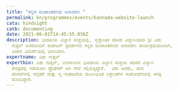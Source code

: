 ```yaml
---
title: "ಕನ್ನಡ ರೂಪಾಂತರಣದ ಅನಾವರಣ "
permalink: kn/programmes/events/kannada-website-launch
cata: hindsight
catb: documenting
date: 2021-06-01T14:45:55.036Z
description: ಭಾರತೀಯ ವಿಜ್ಞಾನ ಸಂಸ್ಥೆಯಲ್ಲಿ, ಸೈದ್ಧಾಂತಿಕ ಪರಿಸರ ವಿಜ್ಞಾನಿಯಾದ ಶ್ರೀ ವಿಶು
  ಗುತ್ತಲ್ ಅವರೊಂದಿಗೆ ಕಂಟೇಜನ್‌ ಪ್ರದರ್ಶನದ ಕನ್ನಡ ರೂಪಾಂತರಣದ ಅನಾವರಣ ಕಾರ್ಯಕ್ರಮದೊಂದಿಗೆ,
  ವಿಚಾರ ವಿಮರ್ಶೆಯಲ್ಲಿ ಭಾಗಿಯಾಗಿ.
expertname: ವಿಶು ಗುತ್ತಲ್
expertbio: ವಿಶು ಗುತ್ತಲ್, ಬೆಂಗಳೂರಿನ ಭಾರತೀಯ ವಿಜ್ಞಾನ ಸಂಸ್ಥೆಯ ಪರಿಸರ ವಿಜ್ಞಾನ
  ಕೇಂದ್ರದಲ್ಲಿ ಸಹಯೋಗಿ ಪ್ರೊಫೆಸರ್‌ ಆಗಿ ಸೇವೆ ಸಲ್ಲಿಸುತ್ತಿದ್ದಾರೆ.  ವಿಶು ಅವರು, ಜೀವ
  ಪರಿಸರಗಳಲ್ಲಿ ಸದೃಢತೆ ಮತ್ತು ಸ್ವ-ಸಂಘಟನೆಯ ಮೂಲಭೂತ ಸಿದ್ಧಾಂತಗಳ ಸಂಶೋಧನೆಯಲ್ಲಿ ಆಸಕ್ತಿ
  ಹೊಂದಿದ್ದಾರೆ.
---
```

